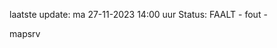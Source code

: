 laatste update: 
ma 27-11-2023 14:00   uur 
Status: FAALT - fout - 
<div class="service R">mapsrv</div>